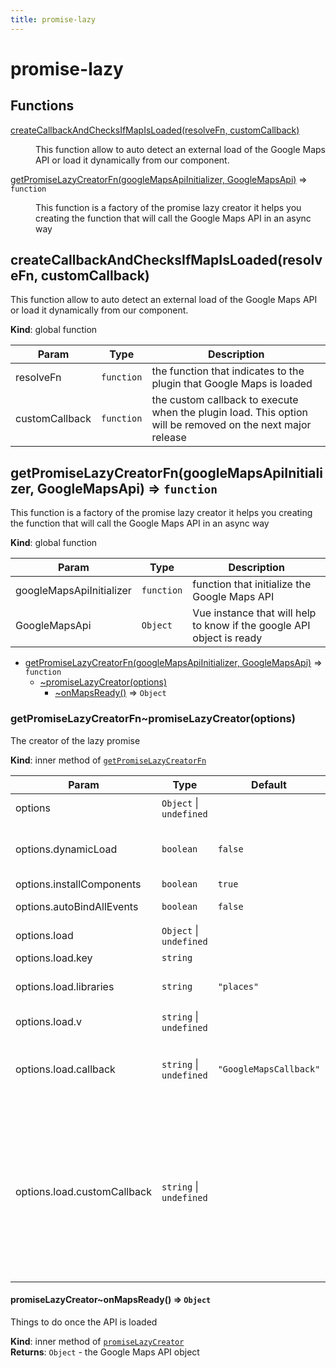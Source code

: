 ```yaml
---
title: promise-lazy
---
```


# promise-lazy

## Functions

<dl>
<dt><a href="#createCallbackAndChecksIfMapIsLoaded">createCallbackAndChecksIfMapIsLoaded(resolveFn, customCallback)</a></dt>
<dd><p>This function allow to auto detect an external load of the Google Maps API
or load it dynamically from our component.</p></dd>
<dt><a href="#getPromiseLazyCreatorFn">getPromiseLazyCreatorFn(googleMapsApiInitializer, GoogleMapsApi)</a> ⇒ <code>function</code></dt>
<dd><p>This function is a factory of the promise lazy creator
it helps you creating the function that will call the
Google Maps API in an async way</p></dd>
</dl>

<a name="createCallbackAndChecksIfMapIsLoaded"></a>

## createCallbackAndChecksIfMapIsLoaded(resolveFn, customCallback)

This function allow to auto detect an external load of the Google Maps API
or load it dynamically from our component.

**Kind**: global function  

| Param | Type | Description |
| --- | --- | --- |
| resolveFn | <code>function</code> | the function that indicates to the plugin that Google Maps is loaded |
| customCallback | <code>function</code> | the custom callback to execute when the plugin load. This option will be removed on the next major release |

<a name="getPromiseLazyCreatorFn"></a>

## getPromiseLazyCreatorFn(googleMapsApiInitializer, GoogleMapsApi) ⇒ <code>function</code>

This function is a factory of the promise lazy creator
it helps you creating the function that will call the
Google Maps API in an async way

**Kind**: global function  

| Param | Type | Description |
| --- | --- | --- |
| googleMapsApiInitializer | <code>function</code> | function that initialize the Google Maps API |
| GoogleMapsApi | <code>Object</code> | Vue instance that will help to know if the google API object is ready |

* [getPromiseLazyCreatorFn(googleMapsApiInitializer, GoogleMapsApi)](#getPromiseLazyCreatorFn) ⇒ <code>function</code>
  * [~promiseLazyCreator(options)](#getPromiseLazyCreatorFn..promiseLazyCreator)
    * [~onMapsReady()](#getPromiseLazyCreatorFn..promiseLazyCreator..onMapsReady) ⇒ <code>Object</code>

<a name="getPromiseLazyCreatorFn..promiseLazyCreator"></a>

### getPromiseLazyCreatorFn~promiseLazyCreator(options)

The creator of the lazy promise

**Kind**: inner method of [<code>getPromiseLazyCreatorFn</code>](#getPromiseLazyCreatorFn)  

| Param | Type | Default | Description |
| --- | --- | --- | --- |
| options | <code>Object</code> \| <code>undefined</code> |  | configuration object to initialize the GmapVue plugin |
| options.dynamicLoad | <code>boolean</code> | <code>false</code> | load the Google Maps API dynamically, if you set this to `true` the plugin doesn't load the Google Maps API |
| options.installComponents | <code>boolean</code> | <code>true</code> | install all components |
| options.autoBindAllEvents | <code>boolean</code> | <code>false</code> | auto bind all Google Maps API events |
| options.load | <code>Object</code> \| <code>undefined</code> |  | options to configure the Google Maps API |
| options.load.key | <code>string</code> |  | your Google Maps API key |
| options.load.libraries | <code>string</code> | <code>&quot;places&quot;</code> | the Google Maps libraries that you will use eg: 'places,drawing,visualization' |
| options.load.v | <code>string</code> \| <code>undefined</code> |  | the Google Maps API version, default latest |
| options.load.callback | <code>string</code> \| <code>undefined</code> | <code>&quot;GoogleMapsCallback&quot;</code> | This must be ignored if have another callback that you need to run when Google Maps API is ready please use the `customCallback` option. |
| options.load.customCallback | <code>string</code> \| <code>undefined</code> |  | This option was added on v3.0.0 but will be removed in the next major release. If you already have an script tag that loads Google Maps API and you want to use it set you callback in the `customCallback` option and our `GoogleMapsCallback` callback will execute your custom callback at the end; it must attached to the `window` object, is the only requirement. |

<a name="getPromiseLazyCreatorFn..promiseLazyCreator..onMapsReady"></a>

#### promiseLazyCreator~onMapsReady() ⇒ <code>Object</code>

Things to do once the API is loaded

**Kind**: inner method of [<code>promiseLazyCreator</code>](#getPromiseLazyCreatorFn..promiseLazyCreator)  
**Returns**: <code>Object</code> - the Google Maps API object  
